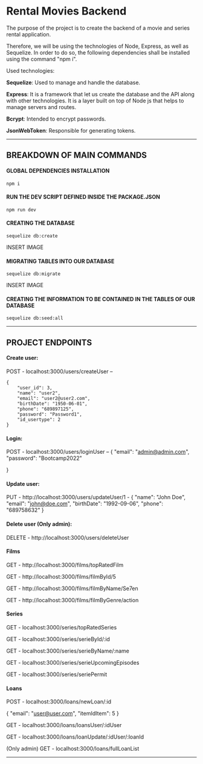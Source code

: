 # Rental Movies Backend

The purpose of the project is to create the backend of a movie and series rental application.

Therefore, we will be using the technologies of Node, Express, as well as Sequelize. In order to do so, the following dependencies shall be installed using the command "npm i". 

Used technologies: 

**Sequelize**: Used to manage and handle the database.

**Express**: It is a framework that let us create the database and the API along with other technologies. It is a layer built on top of Node js that helps to manage servers and routes.

**Bcrypt**: Intended to encrypt passwords.

**JsonWebToken**: Responsible for generating tokens.


  
-------------------------------------------------------------------------------------------------------
## BREAKDOWN OF MAIN COMMANDS


#### GLOBAL DEPENDENCIES INSTALLATION 
```npm i ```

#### RUN THE DEV SCRIPT DEFINED INSIDE THE PACKAGE.JSON
```npm run dev```

#### CREATING THE DATABASE

```sequelize db:create```

INSERT IMAGE

#### MIGRATING TABLES INTO OUR DATABASE

```sequelize db:migrate```

INSERT IMAGE

#### CREATING THE INFORMATION TO BE CONTAINED IN THE TABLES OF OUR DATABASE

```sequelize db:seed:all```

-------------------------------------------------------------------------------------------------------

## PROJECT ENDPOINTS


#### Create user:
POST - localhost:3000/users/createUser – 
```
{
    "user_id": 3,
    "name": "user2",
    "email": "user2@user2.com",
    "birthDate": "1950-06-01",
    "phone": "689897125",
    "password": "Password1",
    "id_usertype": 2
}
```

#### Login:
POST - localhost:3000/users/loginUser – 
{
    "email": "admin@admin.com",
    "password": "Bootcamp2022"

}

#### Update user:
PUT - http://localhost:3000/users/updateUser/1 - 
{
    "name": "John Doe",
    "email": "john@doe.com",
    "birthDate": "1992-09-06",
    "phone": "689758632"
}

#### Delete user (Only admin):
DELETE - http://localhost:3000/users/deleteUser

#### Films

GET - http://localhost:3000/films/topRatedFilm

GET - http://localhost:3000/films/filmById/5 

GET - http://localhost:3000/films/filmByName/Se7en 

GET - http://localhost:3000/films/filmByGenre/action 

#### Series

GET - localhost:3000/series/topRatedSeries

GET - localhost:3000/series/serieById/:id

GET - localhost:3000/series/serieByName/:name

GET - localhost:3000/series/serieUpcomingEpisodes

GET - localhost:3000/series/seriePermit


#### Loans

POST - localhost:3000/loans/newLoan/:id

{
     "email": "user@user.com",
     "itemIdItem": 5
}

GET - localhost:3000/loans/loansUser/:idUser 

GET - localhost:3000/loans/loanUpdate/:idUser/:loanId

(Only admin)
GET - localhost:3000/loans/fullLoanList



-------------------------------------------------------------------------------------------------------

